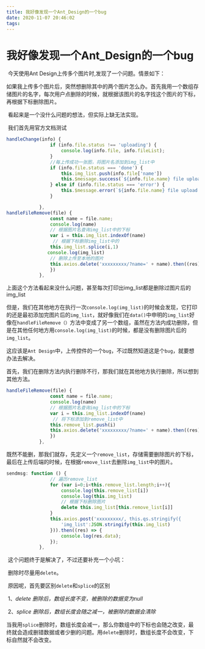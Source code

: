 ```yaml
---
title: 我好像发现一个Ant_Design的一个bug
date: 2020-11-07 20:46:02
tags:
---
```


# 我好像发现一个Ant_Design的一个bug



​		今天使用Ant Design上传多个图片时,发现了一个问题。情景如下：

​		如果我上传多个图片后，突然想删除其中的两个图片怎么办。首先我用一个数组存储图片的名字，每次用户点删除的时候，就根据该图片的名字找这个图片的下标，再根据下标删除图片。

​		看起来是一个没什么问题的想法，但实际上缺无法实现。

​		我们首先用官方文档测试

```javascript
handleChange(info) {
                if (info.file.status !== 'uploading') {
                    console.log(info.file, info.fileList);
                }
    			//每上传成功一张图，将图片名添加到img_list中
                if (info.file.status === 'done') {
                    this.img_list.push(info.file['name'])
                    this.$message.success(`${info.file.name} file uploaded 							successfully`);
                } else if (info.file.status === 'error') {
                    this.$message.error(`${info.file.name} file upload failed.`);
                }

            },
handleFileRemove(file) {
                const name = file.name;
                console.log(name)
    			// 根据图片名查询img_list中的下标
                var i = this.img_list.indexOf(name)
                 // 根据下标删除img_list中的
                this.img_list.splice(i,1)
 			   console.log(img_list)
    			// 删除上传至本地的图片
                this.axios.delete('xxxxxxxxx/?name=' + name).then((res) => {
                })
            },
```

​		上面这个方法看起来没什么问题，甚至每次打印出img_list都是删除过图片后的img_list

​		但是，我们在其他地方在执行一次`console.log(img_list)`的时候会发现，它打印的还是最初添加完图片后的`img_list`，就好像我们在`data()`中申明的`img_list`好像在`handleFileRemove（）`方法中变成了另一个数组，虽然在方法内成功删除，但是在其他任何地方用`console.log(img_list)`的时候，都是没有删除图片后的`img_list`。

​		这应该是`Ant Design`中，上传控件的一个`bug`，不过既然知道这是个`bug`，就要想办法去解决。

​		首先，我们在删除方法内执行删除不行，那我们就在其他地方执行删除，所以想到其他方法。

```javascript
handleFileRemove(file) {
                const name = file.name;
                console.log(name)
    			// 根据图片名查询img_list中的下标
                var i = this.img_list.indexOf(name)
                 // 将下标添加到remove_list中
                this.remove_list.push(i)
                this.axios.delete('xxxxxxxxx/?name=' + name).then((res) => {
                })
            },
```

​		既然不能删，那我们就存，先定义一个`remove_list`，存储需要删除图片的下标，最后在上传后端的时候，在根据`remove_list`去删除`img_list`中的图片。

```javascript
sendmsg: function () {
                // 遍历remove_list
                for (var i=0;i<this.remove_list.length;i++){
                    console.log(this.remove_list[i])
                    console.log(this.img_list)
                    // 根据下标删除图片
                    delete this.img_list[this.remove_list[i]]
                }
                this.axios.post('xxxxxxxxx/, this.qs.stringify({
                    'img_list':JSON.stringify(this.img_list)
                })).then((res) => {
                    console.log(res.data);
                });
            },
```

​		这个问题终于是解决了，不过还要补充一个小坑：

​		删除时尽量用`delete`。

​		原因呢，首先要区别`delete`和`splice`的区别 

​		1、*delete 删除后，数组长度不变，被删除的数据变为null*

​		2、*splice 删除后，数组长度会随之减一，被删除的数据会清除*

​		当我用`splice`删除时，数组长度会减一，那么你数组中的下标也会随之改变，最终就会造成删错数据或者少删的问题。用`delete`删除时，数组长度不会改变，下标自然就不会改变。